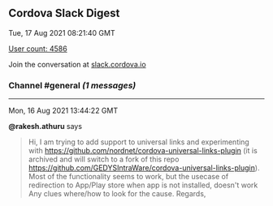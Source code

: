 ## Cordova Slack Digest
Tue, 17 Aug 2021 08:21:40 GMT

[User count: 4586](https://cordova.slack.com/)


Join the conversation at [slack.cordova.io](http://slack.cordova.io/)

### __Channel #general__ _(1 messages)_
---

Mon, 16 Aug 2021 13:44:22 GMT

__@rakesh.athuru__ says 
> Hi,
> I am trying to add support to universal links and experimenting with <https://github.com/nordnet/cordova-universal-links-plugin> (it is archived and will switch to a fork of this repo <https://github.com/GEDYSIntraWare/cordova-universal-links-plugin>).
> Most of the functionality seems to work, but the usecase of redirection to App/Play store when app is not installed, doesn't work
> Any clues where/how to look for the cause.
> Regards,
> 
